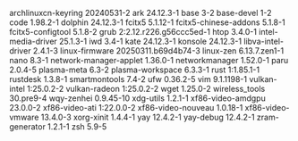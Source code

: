 archlinuxcn-keyring 20240531-2
ark 24.12.3-1
base 3-2
base-devel 1-2
code 1.98.2-1
dolphin 24.12.3-1
fcitx5 5.1.12-1
fcitx5-chinese-addons 5.1.8-1
fcitx5-configtool 5.1.8-2
grub 2:2.12.r226.g56ccc5ed-1
htop 3.4.0-1
intel-media-driver 25.1.3-1
iwd 3.4-1
kate 24.12.3-1
konsole 24.12.3-1
libva-intel-driver 2.4.1-3
linux-firmware 20250311.b69d4b74-3
linux-zen 6.13.7.zen1-1
nano 8.3-1
network-manager-applet 1.36.0-1
networkmanager 1.52.0-1
paru 2.0.4-5
plasma-meta 6.3-2
plasma-workspace 6.3.3-1
rust 1:1.85.1-1
rustdesk 1.3.8-1
smartmontools 7.4-2
ufw 0.36.2-5
vim 9.1.1198-1
vulkan-intel 1:25.0.2-2
vulkan-radeon 1:25.0.2-2
wget 1.25.0-2
wireless_tools 30.pre9-4
wqy-zenhei 0.9.45-10
xdg-utils 1.2.1-1
xf86-video-amdgpu 23.0.0-2
xf86-video-ati 1:22.0.0-2
xf86-video-nouveau 1.0.18-1
xf86-video-vmware 13.4.0-3
xorg-xinit 1.4.4-1
yay 12.4.2-1
yay-debug 12.4.2-1
zram-generator 1.2.1-1
zsh 5.9-5